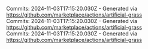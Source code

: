 Commits: 2024-11-03T17:15:20.030Z - Generated via https://github.com/marketplace/actions/artificial-grass
<br>
Commits: 2024-11-03T17:15:20.030Z - Generated via https://github.com/marketplace/actions/artificial-grass
<br>
Commits: 2024-11-03T17:15:20.030Z - Generated via https://github.com/marketplace/actions/artificial-grass
<br>
